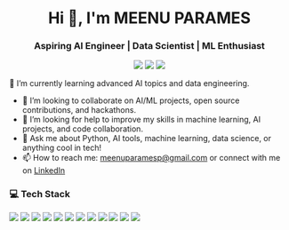 
<h1 align="center">Hi 👋, I'm MEENU PARAMES</h1>
<h3 align="center">Aspiring AI Engineer | Data Scientist | ML Enthusiast</h3>

<p align="center">
  <a href="mailto:meenuparamesp@gmail.com"><img src="https://img.shields.io/badge/Email-D14836?style=flat&logo=gmail&logoColor=white"/></a>
  <a href="https://www.linkedin.com/in/meenuparames"><img src="https://img.shields.io/badge/LinkedIn-blue?style=flat&logo=linkedin&logoColor=white"/></a>
  <a href="https://github.com/MEENUPARAMES"><img src="https://img.shields.io/badge/GitHub-100000?style=flat&logo=github&logoColor=white"/></a>
</p>

 🌱 I’m currently learning advanced AI topics and data engineering.
- 👯 I’m looking to collaborate on AI/ML projects, open source contributions, and hackathons.
- 🤔 I’m looking for help to improve my skills in machine learning, AI projects, and code collaboration.
- 💬 Ask me about Python, AI tools, machine learning, data science, or anything cool in tech!
- 📫 How to reach me: meenuparamesp@gmail.com or connect with me on [LinkedIn](https://www.linkedin.com/in/meenu-parames)



### 💻 Tech Stack


<p align="left">
  <img src="https://img.shields.io/badge/AI-4B0082?style=flat&logo=openai&logoColor=white"/>
  <img src="https://img.shields.io/badge/Python-3776AB?style=flat&logo=python&logoColor=white"/>
   <img src="https://img.shields.io/badge/SQL-CC2927?style=flat&logo=microsoftsqlserver&logoColor=white"/>
  <img src="https://img.shields.io/badge/MySQL-4479A1?style=flat&logo=mysql&logoColor=white"/>
  <img src="https://img.shields.io/badge/Machine%20Learning-007ACC?style=flat"/>
  <img src="https://img.shields.io/badge/TensorFlow-FF6F00?style=flat&logo=tensorflow&logoColor=white"/>
  <img src="https://img.shields.io/badge/OpenCV-5C3EE8?style=flat&logo=opencv&logoColor=white"/>
  <img src="https://img.shields.io/badge/NLP-1E90FF?style=flat&logo=spacy&logoColor=white"/>
  <img src="https://img.shields.io/badge/Computer%20Vision-FF5733?style=flat"/>
  <img src="https://img.shields.io/badge/Tableau-E97627?style=flat&logo=tableau&logoColor=white"/>
  <img src="https://img.shields.io/badge/Power%20BI-F2C811?style=flat&logo=powerbi&logoColor=black"/>
  <img src="https://img.shields.io/badge/Deep%20Learning-8E44AD?style=flat"/>
</p>

<!--
**MEENUPARAMES/MEENUPARAMES** is a ✨ _special_ ✨ repository because its `README.md` (this file) appears on your GitHub profile.


🔭 I’m currently working on:
- Deep Learning projects
- NLP and computer vision applications

🌱 I’m currently learning:
- Advanced ML, Generative AI, Deployment practices

💬 Ask me about:
- Python, Machine Learning, Data Analytics, OpenCV

📫 How to reach me:
- **📧 Email:** meenuparamesp@gmail.com  
- **📞 Phone:** +91-8304050727

🎯 Career Objective:
> To secure a challenging position as an AI Engineer where I can leverage my technical skills in AI, machine learning, and data analytics to contribute to innovative solutions and achieve professional growth.

---

### 🧠 Skills & Tools

- **Languages:** Python, SQL, MySQL  
- **Libraries/Frameworks:** TensorFlow, OpenCV  
- **Tools:** Power BI, Tableau  
- **Core Competencies:** Machine Learning, Deep Learning, NLP, Computer Vision  
- **Soft Skills:** Problem Solving, Communication, Team Collaboration

---

### 🚀 Projects

#### 🖐 Hand Gesture Recognition System
- Developed a real-time gesture recognition system using Python, OpenCV, and TensorFlow.
- Achieved **95% accuracy** with optimized training and preprocessing techniques.

#### 🛡️ Phishing Website Detection
- Built a machine learning-based system to identify and block phishing websites.
- Delivered high performance and can be integrated into browsers or security tools.

---

### 📜 Certifications
- AI and ML Nano Degree - PrepInsta  
- NLP & Deep Learning - PrepInsta  
- Computer Vision & Image Processing - NPTEL  
- Python, SQL, and Data Science - PrepInsta

---

### 📊 GitHub Stats

<p align="center">
  <img src="https://github-readme-stats.vercel.app/api?username=MEENUPARAMES&show_icons=true&theme=radical" />
  <img src="https://github-readme-stats.vercel.app/api/top-langs/?username=MEENUPARAMES&layout=compact&theme=radical" />
</p>

Here are some ideas to get you started:

- 🔭 I’m currently working on ...
- 🌱 I’m currently learning ...
- 👯 I’m looking to collaborate on ...
- 🤔 I’m looking for help with ...
- 💬 Ask me about ...
- 📫 How to reach me: ...
- 😄 Pronouns: ...
- ⚡ Fun fact: ...
-->

